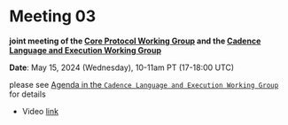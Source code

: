 # Meeting 03

**joint meeting of the [Core Protocol Working Group](https://github.com/onflow/Flow-Working-Groups/tree/main/core_protocol_working_group&sa=D&source=calendar&ust=1715626269987743&usg=AOvVaw3xNADeHWNuPnhG2Dc4JdkJ)
and the [Cadence Language and Execution Working Group](https://github.com/onflow/Flow-Working-Groups/tree/main/cadence_language_and_execution_working_group&sa=D&source=calendar&ust=1715626269987743&usg=AOvVaw0cAlXS0qgEpWxMydqQNwmY)**


**Date**: May 15, 2024 (Wednesday), 10-11am PT (17-18:00 UTC)

please see [Agenda in the `Cadence Language and Execution Working Group`](../../cadence_language_and_execution_working_group/meetings/2024-05-15.md) for details


- Video [link](https://drive.google.com/file/d/1b9lNbARoQpb1AVmbf0vmP9ppD1bqVNFK/view?usp=sharing)


